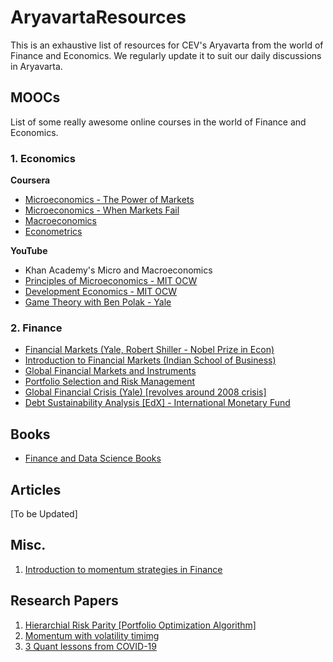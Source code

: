 # AryavartaResources
This is an exhaustive list of resources for CEV's Aryavarta from the world of Finance and Economics. We regularly update it to suit our daily discussions in Aryavarta.

## MOOCs

List of some really awesome online courses in the world of Finance and Economics.

### 1. Economics
**Coursera**
* [Microeconomics - The Power of Markets](https://www.coursera.org/learn/microeconomics-part1)
* [Microeconomics - When Markets Fail](https://www.coursera.org/learn/microeconomics-part2)
* [Macroeconomics](https://www.coursera.org/learn/principles-of-macroeconomics)
* [Econometrics](https://www.coursera.org/learn/erasmus-econometrics)

**YouTube**
* Khan Academy's Micro and Macroeconomics
* [Principles of Microeconomics - MIT OCW](https://www.youtube.com/playlist?list=PL61533C166E8B0028)
* [Development Economics - MIT OCW](https://www.youtube.com/playlist?list=PLUl4u3cNGP63-t0r0aC3noJiIOmj33S_Q)
* [Game Theory with Ben Polak - Yale](https://www.youtube.com/playlist?list=PL6EF60E1027E1A10B)


### 2. Finance
* [Financial Markets (Yale, Robert Shiller - Nobel Prize in Econ)](https://www.coursera.org/learn/financial-markets-global)
* [Introduction to Financial Markets (Indian School of Business)](https://www.coursera.org/learn/financial-markets-intro?specialization=investment-strategy)
* [Global Financial Markets and Instruments](https://www.coursera.org/learn/global-financial-markets-instruments/home/welcome)
* [Portfolio Selection and Risk Management](https://www.coursera.org/learn/portfolio-selection-risk-management/home/welcome)
* [Global Financial Crisis (Yale) [revolves around 2008 crisis]](https://www.coursera.org/learn/global-financial-crisis)
* [Debt Sustainability Analysis [EdX] - International Monetary Fund](https://courses.edx.org/courses/course-v1:IMFx+DSAx+1T2018/course/)


## Books

* [Finance and Data Science Books](https://github.com/Howon/ReadingList/tree/master/Books)

## Articles

[To be Updated]

## Misc.

1. [Introduction to momentum strategies in Finance](https://www.youtube.com/watch?v=F2TTfZzigYk)

## Research Papers

1. [Hierarchial Risk Parity [Portfolio Optimization Algorithm]](https://papers.ssrn.com/sol3/Delivery.cfm/SSRN_ID2708678_code87814.pdf?abstractid=2708678&mirid=1)
2. [Momentum with volatility timimg](https://papers.ssrn.com/sol3/papers.cfm?abstract_id=3417360)
3. [3 Quant lessons from COVID-19](https://papers.ssrn.com/sol3/papers.cfm?abstract_id=3562025)
